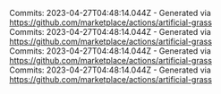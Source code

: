 Commits: 2023-04-27T04:48:14.044Z - Generated via https://github.com/marketplace/actions/artificial-grass
<br>
Commits: 2023-04-27T04:48:14.044Z - Generated via https://github.com/marketplace/actions/artificial-grass
<br>
Commits: 2023-04-27T04:48:14.044Z - Generated via https://github.com/marketplace/actions/artificial-grass
<br>
Commits: 2023-04-27T04:48:14.044Z - Generated via https://github.com/marketplace/actions/artificial-grass
<br>
